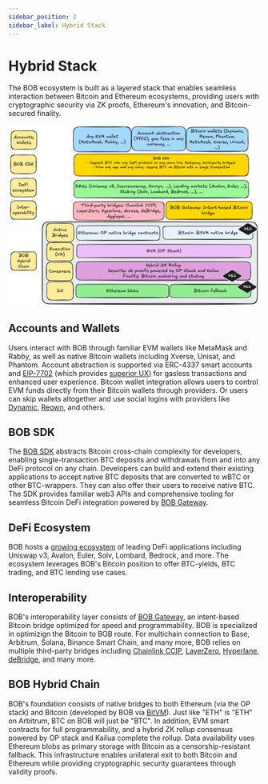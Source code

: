 ```yaml
---
sidebar_position: 2
sidebar_label: Hybrid Stack
---
```


# Hybrid Stack

The BOB ecosystem is built as a layered stack that enables seamless interaction between Bitcoin and Ethereum ecosystems, providing users with cryptographic security via ZK proofs, Ethereum's innovation, and Bitcoin-secured finality.

![BOB Architecture](./bob-architecture.png)

## Accounts and Wallets

Users interact with BOB through familiar EVM wallets like MetaMask and Rabby, as well as native Bitcoin wallets including Xverse, Unisat, and Phantom. Account abstraction is supported via ERC-4337 smart accounts and [EIP-7702](https://eips.ethereum.org/EIPS/eip-7702) (which provides [superior UX](https://blog.thirdweb.com/eip-7702/)) for gasless transactions and enhanced user experience. Bitcoin wallet integration allows users to control EVM funds directly from their Bitcoin wallets through providers. Or users can skip wallets altogether and use social logins with providers like [Dynamic](https://dynamic.xyz/), [Reown](https://reown.com/), and others.

## BOB SDK

The [BOB SDK](/docs/gateway/integration) abstracts Bitcoin cross-chain complexity for developers, enabling single-transaction BTC deposits and withdrawals from and into any DeFi protocol on any chain. Developers can build and extend their existing applications to accept native BTC deposits that are converted to wBTC or other BTC-wrappers. They can also offer their users to receive native BTC. The SDK provides familiar web3 APIs and comprehensive tooling for seamless Bitcoin DeFi integration powered by [BOB Gateway](/docs/gateway).

## DeFi Ecosystem

BOB hosts a [growing ecosystem](https://app.gobob.xyz/en/apps) of leading DeFi applications including Uniswap v3, Avalon, Euler, Solv, Lombard, Bedrock, and more. The ecosystem leverages BOB's Bitcoin position to offer BTC-yields, BTC trading, and BTC lending use cases.

## Interoperability

BOB's interoperability layer consists of [BOB Gateway](/docs/gateway), an intent-based Bitcoin bridge optimized for speed and programmability. BOB is specialized in optimizign the Bitcoin to BOB route. For multichain connection to Base, Arbitrum, Solana, Binance Smart Chain, and many more, BOB relies on multiple third-party bridges including [Chainlink CCIP](https://chain.link/cross-chain), [LayerZero](https://layerzero.network/), [Hyperlane](https://hyperlane.xyz/), [deBridge](https://debridge.finance/), and many more.

## BOB Hybrid Chain

BOB's foundation consists of native bridges to both Ethereum (via the OP stack) and Bitcoin (developed by BOB via [BitVM](/docs/bitvm)). Just like "ETH" is "ETH" on Arbitrum, BTC on BOB will just be "BTC". In addition, EVM smart contracts for full programmability, and a hybrid ZK rollup consensus powered by OP stack and Kailua complete the rollup. Data availability uses Ethereum blobs as primary storage with Bitcoin as a censorship-resistant fallback. This infrastructure enables unilateral exit to both Bitcoin and Ethereum while providing cryptographic security guarantees through validity proofs.
